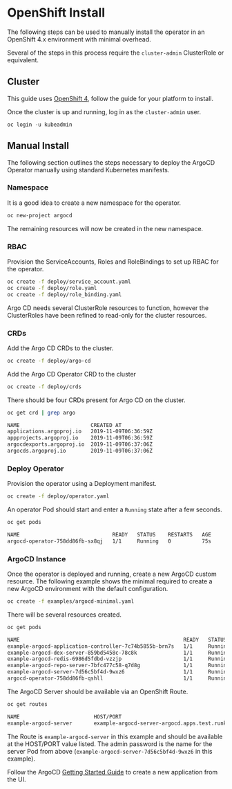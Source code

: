 # OpenShift Install

The following steps can be used to manually install the operator in an OpenShift 4.x environment with minimal overhead.

Several of the steps in this process require the `cluster-admin` ClusterRole or equivalent.

## Cluster

This guide uses [OpenShift 4](https://try.openshift.com/), follow the 
guide for your platform to install. 

Once the cluster is up and running, log in as the `cluster-admin` user.

```
oc login -u kubeadmin
```

## Manual Install

The following section outlines the steps necessary to deploy the ArgoCD Operator manually using standard Kubernetes manifests.

### Namespace

It is a good idea to create a new namespace for the operator.

```bash
oc new-project argocd
```

The remaining resources will now be created in the new namespace.

### RBAC

Provision the ServiceAccounts, Roles and RoleBindings to set up RBAC for the operator.

```bash
oc create -f deploy/service_account.yaml
oc create -f deploy/role.yaml
oc create -f deploy/role_binding.yaml
```

Argo CD needs several ClusterRole resources to function, however the ClusterRoles have been refined to read-only for the cluster resources.

### CRDs

Add the Argo CD CRDs to the cluster.

```bash
oc create -f deploy/argo-cd
```

Add the Argo CD Operator CRD to the cluster

```bash
oc create -f deploy/crds
```

There should be four CRDs present for Argo CD on the cluster.

```bash
oc get crd | grep argo
```

```bash
NAME                       CREATED AT
applications.argoproj.io   2019-11-09T06:36:59Z
appprojects.argoproj.io    2019-11-09T06:36:59Z
argocdexports.argoproj.io  2019-11-09T06:37:06Z
argocds.argoproj.io        2019-11-09T06:37:06Z
```

### Deploy Operator

Provision the operator using a Deployment manifest.

```bash
oc create -f deploy/operator.yaml
```

An operator Pod should start and enter a `Running` state after a few seconds.

```bash
oc get pods
```

```bash
NAME                              READY   STATUS    RESTARTS   AGE
argocd-operator-758dd86fb-sx8qj   1/1     Running   0          75s
```

### ArgoCD Instance

Once the operator is deployed and running, create a new ArgoCD custom resource.
The following example shows the minimal required to create a new ArgoCD
environment with the default configuration.

```bash
oc create -f examples/argocd-minimal.yaml
```

There will be several resources created.

```bash
oc get pods
```
```bash
NAME                                                     READY   STATUS    RESTARTS   AGE
example-argocd-application-controller-7c74b5855b-brn7s   1/1     Running   0          29s
example-argocd-dex-server-859bd5458c-78c8k               1/1     Running   0          29s
example-argocd-redis-6986d5fdbd-vzzjp                    1/1     Running   0          29s
example-argocd-repo-server-7bfc477c58-q7d8g              1/1     Running   0          29s
example-argocd-server-7d56c5bf4d-9wxz6                   1/1     Running   0          29s
argocd-operator-758dd86fb-qshll                          1/1     Running   0          51s
```

The ArgoCD Server should be available via an OpenShift Route.

```bash
oc get routes
```

```bash
NAME                        HOST/PORT                                               PATH   SERVICES                 PORT   TERMINATION     WILDCARD
example-argocd-server       example-argocd-server-argocd.apps.test.runk8s.com              example-argocd-server    http   edge/Redirect   None
```

The Route is `example-argocd-server` in this example and should be available at the HOST/PORT value listed. The admin 
password is the name for the server Pod from above (`example-argocd-server-7d56c5bf4d-9wxz6` in this example).

Follow the ArgoCD [Getting Started Guide](https://argoproj.github.io/argo-cd/getting_started/#creating-apps-via-ui) to 
create a new application from the UI.
